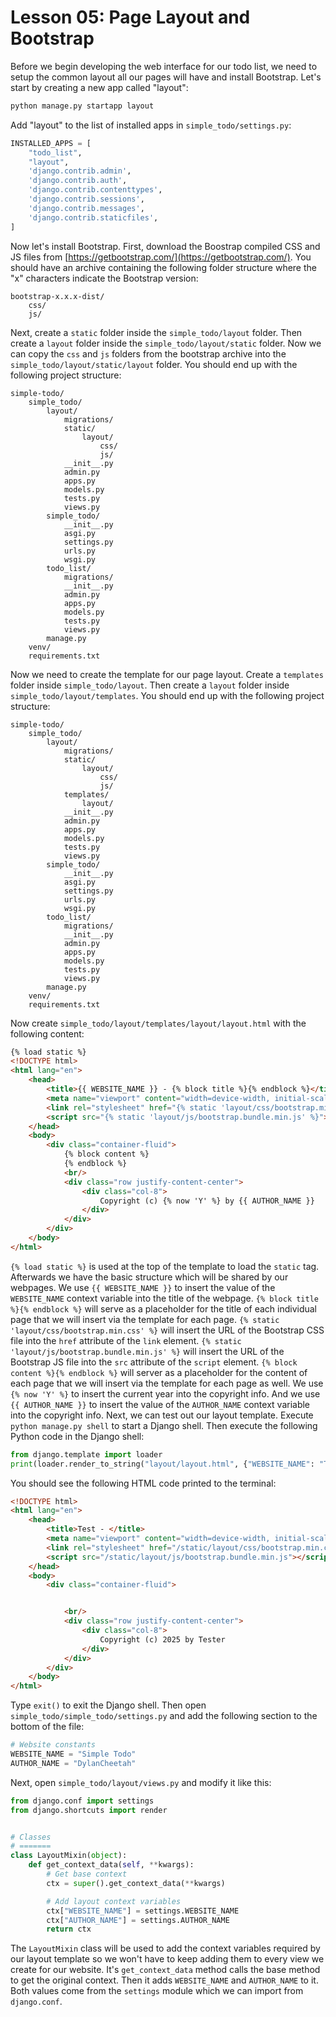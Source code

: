 # Lesson 05: Page Layout and Bootstrap

Before we begin developing the web interface for our todo list, we need to setup the common layout all our pages will have and install Bootstrap. Let's start by creating a new app called "layout":
```sh
python manage.py startapp layout
```

Add "layout" to the list of installed apps in `simple_todo/settings.py`:
```python
INSTALLED_APPS = [
    "todo_list",
    "layout",
    'django.contrib.admin',
    'django.contrib.auth',
    'django.contrib.contenttypes',
    'django.contrib.sessions',
    'django.contrib.messages',
    'django.contrib.staticfiles',
]
```

Now let's install Bootstrap. First, download the Boostrap compiled CSS and JS files from [https://getbootstrap.com/](https://getbootstrap.com/). You should have an archive containing the following folder structure where the "x" characters indicate the Bootstrap version:
```
bootstrap-x.x.x-dist/
    css/
    js/
```

Next, create a `static` folder inside the `simple_todo/layout` folder. Then create a `layout` folder inside the `simple_todo/layout/static` folder. Now we can copy the `css` and `js` folders from the bootstrap archive into the `simple_todo/layout/static/layout` folder. You should end up with the following project structure:
```
simple-todo/
    simple_todo/
        layout/
            migrations/
            static/
                layout/
                    css/
                    js/
            __init__.py
            admin.py
            apps.py
            models.py
            tests.py
            views.py
        simple_todo/
            __init__.py
            asgi.py
            settings.py
            urls.py
            wsgi.py
        todo_list/
            migrations/
            __init__.py
            admin.py
            apps.py
            models.py
            tests.py
            views.py
        manage.py
    venv/
    requirements.txt
```

Now we need to create the template for our page layout. Create a `templates` folder inside `simple_todo/layout`. Then create a `layout` folder inside `simple_todo/layout/templates`. You should end up with the following project structure:
```
simple-todo/
    simple_todo/
        layout/
            migrations/
            static/
                layout/
                    css/
                    js/
            templates/
                layout/
            __init__.py
            admin.py
            apps.py
            models.py
            tests.py
            views.py
        simple_todo/
            __init__.py
            asgi.py
            settings.py
            urls.py
            wsgi.py
        todo_list/
            migrations/
            __init__.py
            admin.py
            apps.py
            models.py
            tests.py
            views.py
        manage.py
    venv/
    requirements.txt
```

Now create `simple_todo/layout/templates/layout/layout.html` with the following content:
```html
{% load static %}
<!DOCTYPE html>
<html lang="en">
    <head>
        <title>{{ WEBSITE_NAME }} - {% block title %}{% endblock %}</title>
        <meta name="viewport" content="width=device-width, initial-scale=1"/>
        <link rel="stylesheet" href="{% static 'layout/css/bootstrap.min.css' %}"/>
        <script src="{% static 'layout/js/bootstrap.bundle.min.js' %}"></script>
    </head>
    <body>
        <div class="container-fluid">
            {% block content %}
            {% endblock %}
            <br/>
            <div class="row justify-content-center">
                <div class="col-8">
                    Copyright (c) {% now 'Y' %} by {{ AUTHOR_NAME }}
                </div>
            </div>
        </div>
    </body>
</html>
```

`{% load static %}` is used at the top of the template to load the `static` tag. Afterwards we have the basic structure which will be shared by our webpages. We use `{{ WEBSITE_NAME }}` to insert the value of the `WEBSITE_NAME` context variable into the title of the webpage. `{% block title %}{% endblock %}` will serve as a placeholder for the title of each individual page that we will insert via the template for each page. `{% static 'layout/css/bootstrap.min.css' %}` will insert the URL of the Bootstrap CSS file into the `href` attribute of the `link` element. `{% static 'layout/js/bootstrap.bundle.min.js' %}` will insert the URL of the Bootstrap JS file into the `src` attribute of the `script` element. `{% block content %}{% endblock %}` will server as a placeholder for the content of each page that we will insert via the template for each page as well. We use `{% now 'Y' %}` to insert the current year into the copyright info. And we use `{{ AUTHOR_NAME }}` to insert the value of the `AUTHOR_NAME` context variable into the copyright info. Next, we can test out our layout template. Execute `python manage.py shell` to start a Django shell. Then execute the following Python code in the Django shell:
```python
from django.template import loader
print(loader.render_to_string("layout/layout.html", {"WEBSITE_NAME": "Test", "AUTHOR_NAME": "Tester"}))
```

You should see the following HTML code printed to the terminal:
```html
<!DOCTYPE html>
<html lang="en">
    <head>
        <title>Test - </title>
        <meta name="viewport" content="width=device-width, initial-scale=1"/>
        <link rel="stylesheet" href="/static/layout/css/bootstrap.min.css"/>
        <script src="/static/layout/js/bootstrap.bundle.min.js"></script>
    </head>
    <body>
        <div class="container-fluid">


            <br/>
            <div class="row justify-content-center">
                <div class="col-8">
                    Copyright (c) 2025 by Tester
                </div>
            </div>
        </div>
    </body>
</html>
```

Type `exit()` to exit the Django shell. Then open `simple_todo/simple_todo/settings.py` and add the following section to the bottom of the file:
```python
# Website constants
WEBSITE_NAME = "Simple Todo"
AUTHOR_NAME = "DylanCheetah"
```

Next, open `simple_todo/layout/views.py` and modify it like this:
```python
from django.conf import settings
from django.shortcuts import render


# Classes
# =======
class LayoutMixin(object):
    def get_context_data(self, **kwargs):
        # Get base context
        ctx = super().get_context_data(**kwargs)

        # Add layout context variables
        ctx["WEBSITE_NAME"] = settings.WEBSITE_NAME
        ctx["AUTHOR_NAME"] = settings.AUTHOR_NAME
        return ctx
```

The `LayoutMixin` class will be used to add the context variables required by our layout template so we won't have to keep adding them to every view we create for our website. It's `get_context_data` method calls the base method to get the original context. Then it adds `WEBSITE_NAME` and `AUTHOR_NAME` to it. Both values come from the `settings` module which we can import from `django.conf`.
